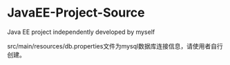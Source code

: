 # JavaEE-Project-Source
 Java EE project independently developed by myself 

src/main/resources/db.properties文件为mysql数据库连接信息，请使用者自行创建。
